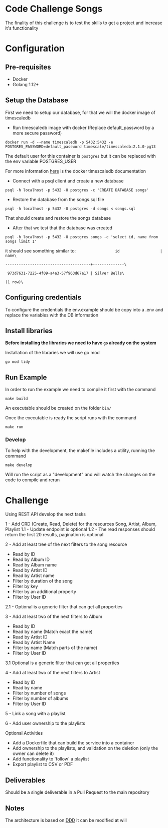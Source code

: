 # Code Challenge Songs

The finality of this challenge is to test the skills to get a project and increase it's functionality

# Configuration

## Pre-requisites

* Docker
* Golang 1.12+


## Setup the Database

First we need to setup our database, for that we will the docker image of timescaledb

* Run timescaledb image with docker (Replace default_password by a more secure password)

`docker run -d --name timescaledb -p 5432:5432 -e POSTGRES_PASSWORD=default_password timescale/timescaledb:2.1.0-pg13`

The default user for this container is `postgres` but it can be replaced with the env variable POSTGRES_USER

For more information [here](https://docs.timescale.com/install/latest/installation-docker/) is the docker timescaledb documentation

* Connect with a psql client and create a new database

`psql -h localhost -p 5432 -U postgres -c 'CREATE DATABASE songs'`

* Restore the database from the songs.sql file

`psql -h localhost -p 5432 -U postgres -d songs < songs.sql`

That should create and restore the songs database

* After that we test that the database was created

`psql -h localhost -p 5432 -U postgres songs -c 'select id, name from songs limit 1'`

it should see something similar to:
`                 id                  |     name\`

`--------------------------------------+--------------\`

` 973d7631-7225-4f09-a4a3-57f963d67a17 | Silver Bells\`

`(1 row)\`

## Configuring credentials

To configure the credentials the env.example should be copy into a .env and replace the variables with the DB information

## Install libraries

**Before installing the libraries we need to have `go` already on the system**

Installation of the libraries we will use go mod

`go mod tidy`

## Run Example

In order to run the example we need to compile it first with the command

`make build`

An executable should be created on the folder `bin/`

Once the executable is ready the script runs with the command

`make run`

### Develop

To help with the development, the makefile includes a utility, running the command

`make develop`

Will run the script as a "development" and will watch the changes on the code to compile and rerun

# Challenge

Using REST API develop the next tasks

1 - Add CRD (Create, Read, Delete) for the resources Song, Artist, Album, Playlist
1.1 - Update endpoint is optional
1.2 - The read responses should return the first 20 results, pagination is optional

2 - Add at least tree of the next filters to the song resource
  - Read by ID
  - Read by Album ID
  - Read by Album name
  - Read by Artist ID
  - Read by Artist name
  - Filter by duration of the song
  - Filter by key
  - Filter by an additional property
  - Filter by User ID

2.1 - Optional is a generic filter that can get all properties

3 - Add at least two of the next filters to Album
 - Read by ID
 - Read by name (Match exact the name)
 - Read by Artist ID
 - Read by Artist Name
 - Filter by name (Match parts of the name)
 - Filter by User ID

 3.1 Optional is a generic filter that can get all properties

4 - Add at least two of the next filters to Artist
  - Read by ID
  - Read by name
  - Filter by number of songs
  - Filter by number of albums
  - Filter by User ID

5 - Link a song with a playlist

6 - Add user ownership to the playlists

Optional Activities
- Add a Dockerfile that can build the service into a container
- Add ownership to the playlists, and validation on the deletion (only the owner can delete it)
- Add functionality to 'follow' a playlist
- Export playlist to CSV or PDF

## Deliverables

Should be a single deliverable in a Pull Request to the main repository

## Notes

The architecture is based on [DDD](https://hexaviewtech.com/domain-driven-design-and-the-hexagonal-architecture/) it can be modified at will
